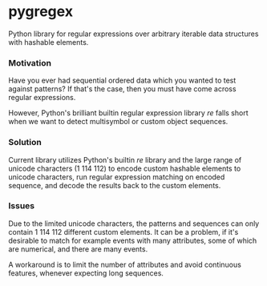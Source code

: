 # pygregex
Python library for regular expressions over arbitrary iterable data
structures with hashable elements.

### Motivation

Have you ever had sequential ordered data which you wanted to test
against patterns? If that's the case, then you must have come across
regular expressions.

However, Python's brilliant builtin regular expression library _re_
falls short when we want to detect multisymbol or custom object
sequences.

### Solution

Current library utilizes Python's builtin _re_ library and the large
range of unicode characters (1 114 112) to encode custom hashable elements
to unicode characters, run regular expression matching on encoded
sequence, and decode the results back to the custom elements.

### Issues

Due to the limited unicode characters, the patterns and sequences can
only contain 1 114 112 different custom elements. It can be a problem,
if it's desirable to match for example events with many attributes, some
of which are numerical, and there are many events.

A workaround is to limit the number of attributes and avoid continuous
features, whenever expecting long sequences.
